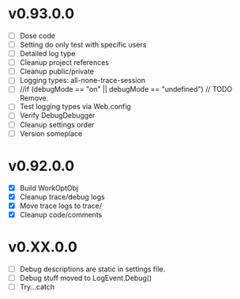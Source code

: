 

# v0.93.0.0
* [ ] Dose code
* [ ] Setting do only test with specific users
* [ ] Detailed log type
* [ ] Cleanup project references
* [ ] Cleanup public/private
* [ ] Logging types: all-none-trace-session
* [ ] //if (debugMode == "on" || debugMode == "undefined") // TODO Remove.
* [ ] Test logging types via Web.config
* [ ] Verify DebugDebugger
* [ ] Cleanup settings order
* [ ] Version someplace

# v0.92.0.0

* [X] Build WorkOptObj
* [X] Cleanup trace/debug logs
* [X] Move trace logs to trace/
* [X] Cleanup code/comments

# v0.XX.0.0
* [ ] Debug descriptions are static in settings file.
* [ ] Debug stuff moved to LogEvent.Debug()
* [ ] Try...catch